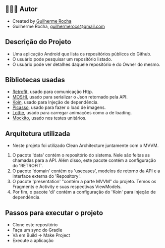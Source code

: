 
 ## 👨🏻‍💻 Autor
- Created by [Guilherme Rocha](https://www.linkedin.com/in/guilherme-rocha-396458a6/)
- Guilherme Rocha, guilhermerocs@gmail.com


## Descrição do Projeto
- Uma aplicação Android que lista os repositórios públicos do Github.
- O usuário pode pesquisar um repositório listado.
- O usuário pode ver detalhes daquele repositório e do Owner do mesmo.


## Bibliotecas usadas
- [Retrofit](https://square.github.io/retrofit/), usado para comunicação Http.
- [MOSHI](https://github.com/square/moshi), usado para serializar o Json retornado pela API.
- [Koin](https://insert-koin.io/), usado para Injeção de dependência. 
- [Picasso](https://github.com/square/picasso), usado para fazer o load de imagens.
- [Lottie](https://github.com/airbnb/lottie-android), usado para carregar animações como a de loading.
- [Mockito](https://site.mockito.org/), usado nos testes unitários.


## Arquitetura utilizada
- Neste projeto foi utilizado Clean Architecture juntamente com o MVVM. 
 1. O pacote 'data' contém o repositório do sistema. Nele são feitas as chamadas para a API. Além disso, este pacote contém a configuração do 'RETROFIT'.
 1. O pacote 'domain' contém os 'usecases', modelos de retorno da API e a interface externa do 'Repository'.
 1. O pacote 'presentation' "contém a parte MVVM" do projeto. Temos os Fragments e Activity e suas respectivas ViewModels.
 1. Por fim, o pacote 'di' contém a configuração do 'Koin' para injeção de dependência.



## Passos para executar o projeto
- Clone este repositório
- Faça um sync do Gradle
- Vá em Build -> Make Project
- Execute a aplicação
